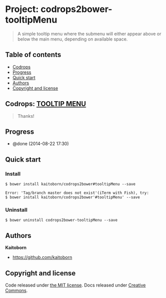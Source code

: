 # Project: codrops2bower-tooltipMenu
> A simple tooltip menu where the submenu will either appear above or below the main menu, depending on available space.

## Table of contents

 - [Codrops](#codrops)
 - [Progress](#progress)
 - [Quick start](#quick-start)
 - [Authors](#authors)
 - [Copyright and license](#copyright-and-license)

## Codrops: [TOOLTIP MENU](http://tympanus.net/codrops/2013/05/23/tooltip-menu/)

> Thanks!

## Progress

+ @done (2014-08-22 17:30)

## Quick start

### Install

    $ bower install kaitoborn/codrops2bower#tooltipMenu --save
  
    Error: 'Tag/branch master does not exist'(iTerm with Fish), try:
    $ bower install kaitoborn/codrops2bower'#tooltipMenu' --save

### Uninstall

    $ bower uninstall codrops2bower-tooltipMenu --save

## Authors

**Kaitoborn**

- <https://github.com/kaitoborn>

## Copyright and license

Code released under [the MIT license](LICENSE). Docs released under [Creative Commons](docs/LICENSE).